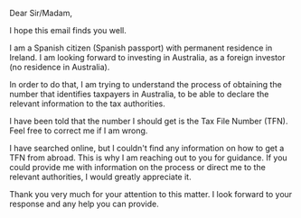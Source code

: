 Dear Sir/Madam,

I hope this email finds you well.

I am a Spanish citizen (Spanish passport) with permanent residence in Ireland. I am looking forward to investing in Australia, as a foreign investor (no residence in Australia).

In order to do that, I am trying to understand the process of obtaining the number that identifies taxpayers in Australia, to be able to declare the relevant information to the tax authorities.

I have been told that the number I should get is the Tax File Number (TFN). Feel free to correct me if I am wrong.

I have searched online, but I couldn't find any information on how to get a TFN from abroad. This is why I am reaching out to you for guidance. If you could provide me with information on the process or direct me to the relevant authorities, I would greatly appreciate it.

Thank you very much for your attention to this matter. I look forward to your response and any help you can provide.